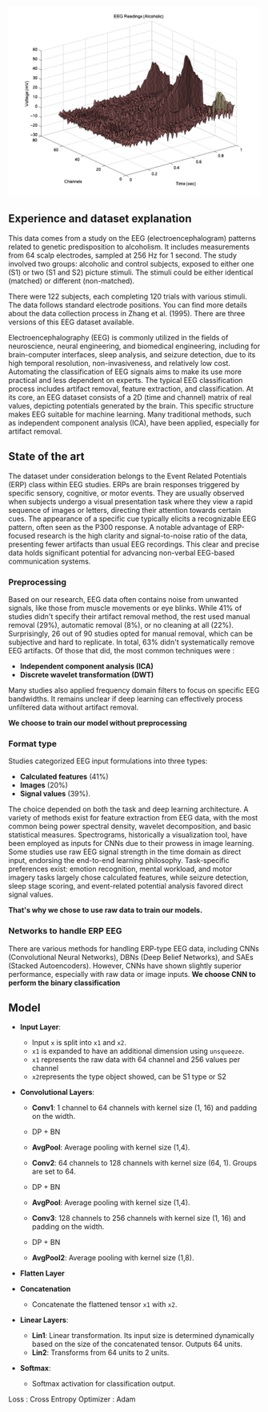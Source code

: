 
<img src="./alcoholic.gif" width="600" alt="Alcoholic EEG example">


## Experience and dataset explanation

This data comes from a study on the EEG (electroencephalogram) patterns related to genetic predisposition to alcoholism. It includes measurements from 64 scalp electrodes, sampled at 256 Hz for 1 second. The study involved two groups: alcoholic and control subjects, exposed to either one (S1) or two (S1 and S2) picture stimuli. The stimuli could be either identical (matched) or different (non-matched).

There were 122 subjects, each completing 120 trials with various stimuli. The data follows standard electrode positions. You can find more details about the data collection process in Zhang et al. (1995). There are three versions of this EEG dataset available.

Electroencephalography (EEG) is commonly utilized in the fields of neuroscience, neural engineering, and biomedical engineering, including for brain-computer interfaces, sleep analysis, and seizure detection, due to its high temporal resolution, non-invasiveness, and relatively low cost. Automating the classification of EEG signals aims to make its use more practical and less dependent on experts. The typical EEG classification process includes artifact removal, feature extraction, and classification. At its core, an EEG dataset consists of a 2D (time and channel) matrix of real values, depicting potentials generated by the brain. This specific structure makes EEG suitable for machine learning. Many traditional methods, such as independent component analysis (ICA), have been applied, especially for artifact removal.

## State of the art

The dataset under consideration belongs to the Event Related Potentials (ERP) class within EEG studies. ERPs are brain responses triggered by specific sensory, cognitive, or motor events. They are usually observed when subjects undergo a visual presentation task where they view a rapid sequence of images or letters, directing their attention towards certain cues. The appearance of a specific cue typically elicits a recognizable EEG pattern, often seen as the P300 response. A notable advantage of ERP-focused research is the high clarity and signal-to-noise ratio of the data, presenting fewer artifacts than usual EEG recordings. This clear and precise data holds significant potential for advancing non-verbal EEG-based communication systems.
### Preprocessing 

Based on our research, EEG data often contains noise from unwanted signals, like those from muscle movements or eye blinks. While 41% of studies didn't specify their artifact removal method, the rest used manual removal (29%), automatic removal (8%), or no cleaning at all (22%). Surprisingly, 26 out of 90 studies opted for manual removal, which can be subjective and hard to replicate. In total, 63% didn't systematically remove EEG artifacts. Of those that did, the most common techniques were :

- **Independent component analysis (ICA)**
- **Discrete wavelet transformation (DWT)**

Many studies also applied frequency domain filters to focus on specific EEG bandwidths. It remains unclear if deep learning can effectively process unfiltered data without artifact removal.

**We choose to train our model without preprocessing**

### Format type

Studies categorized EEG input formulations into three types: 

- **Calculated features** (41%)
- **Images** (20%)
- **Signal values** (39%).

The choice depended on both the task and deep learning architecture. A variety of methods exist for feature extraction from EEG data, with the most common being power spectral density, wavelet decomposition, and basic statistical measures. Spectrograms, historically a visualization tool, have been employed as inputs for CNNs due to their prowess in image learning. Some studies use raw EEG signal strength in the time domain as direct input, endorsing the end-to-end learning philosophy. Task-specific preferences exist: emotion recognition, mental workload, and motor imagery tasks largely chose calculated features, while seizure detection, sleep stage scoring, and event-related potential analysis favored direct signal values.

**That's why we chose to use raw data to train our models.**

### Networks to handle ERP EEG 

There are various methods for handling ERP-type EEG data, including CNNs (Convolutional Neural Networks), DBNs (Deep Belief Networks), and SAEs (Stacked Autoencoders). However, CNNs have shown slightly superior performance, especially with raw data or image inputs.
**We choose CNN to perform the binary classification**

## Model

- **Input Layer**:
    
    - Input `x` is split into `x1` and `x2`.
    - `x1` is expanded to have an additional dimension using `unsqueeze`.
    - `x1` represents the raw data with 64 channel and 256 values per channel
    - `x2`represents the type object showed, can be S1 type or S2
    
- **Convolutional Layers**:
    
    - **Conv1**: 1 channel to 64 channels with kernel size (1, 16) and padding on the width.
    - DP + BN
    - **AvgPool**: Average pooling with kernel size (1,4).

    - **Conv2**: 64 channels to 128 channels with kernel size (64, 1). Groups are set to 64.
    -  DP + BN
    - **AvgPool**: Average pooling with kernel size (1,4).
        
    - **Conv3**: 128 channels to 256 channels with kernel size (1, 16) and padding on the width.
    - DP + BN
    - **AvgPool2**: Average pooling with kernel size (1,8).
        
- **Flatten Layer**
- **Concatenation**
    - Concatenate the flattened tensor `x1` with `x2`.
- **Linear Layers**:
    - **Lin1**: Linear transformation. Its input size is determined dynamically based on the size of the concatenated tensor. Outputs 64 units.
    - **Lin2**: Transforms from 64 units to 2 units.
- **Softmax**:
    - Softmax activation for classification output.

Loss : Cross Entropy
Optimizer : Adam
